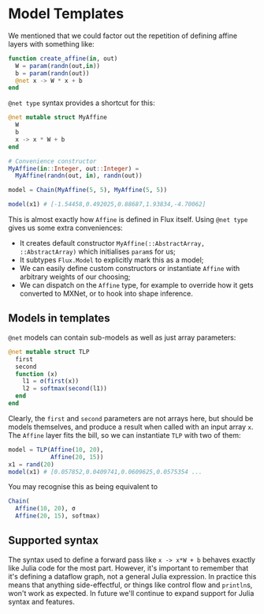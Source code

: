 # Model Templates

We mentioned that we could factor out the repetition of defining affine layers with something like:

```julia
function create_affine(in, out)
  W = param(randn(out,in))
  b = param(randn(out))
  @net x -> W * x + b
end
```

`@net type` syntax provides a shortcut for this:

```julia
@net mutable struct MyAffine
  W
  b
  x -> x * W + b
end

# Convenience constructor
MyAffine(in::Integer, out::Integer) =
  MyAffine(randn(out, in), randn(out))

model = Chain(MyAffine(5, 5), MyAffine(5, 5))

model(x1) # [-1.54458,0.492025,0.88687,1.93834,-4.70062]
```

This is almost exactly how `Affine` is defined in Flux itself. Using `@net type` gives us some extra conveniences:

* It creates default constructor `MyAffine(::AbstractArray, ::AbstractArray)` which initialises `param`s for us;
* It subtypes `Flux.Model` to explicitly mark this as a model;
* We can easily define custom constructors or instantiate `Affine` with arbitrary weights of our choosing;
* We can dispatch on the `Affine` type, for example to override how it gets converted to MXNet, or to hook into shape inference.

## Models in templates

`@net` models can contain sub-models as well as just array parameters:

```julia
@net mutable struct TLP
  first
  second
  function (x)
    l1 = σ(first(x))
    l2 = softmax(second(l1))
  end
end
```

Clearly, the `first` and `second` parameters are not arrays here, but should be models themselves, and produce a result when called with an input array `x`. The `Affine` layer fits the bill, so we can instantiate `TLP` with two of them:

```julia
model = TLP(Affine(10, 20),
            Affine(20, 15))
x1 = rand(20)
model(x1) # [0.057852,0.0409741,0.0609625,0.0575354 ...
```

You may recognise this as being equivalent to

```julia
Chain(
  Affine(10, 20), σ
  Affine(20, 15), softmax)
```

## Supported syntax

The syntax used to define a forward pass like `x -> x*W + b` behaves exactly like Julia code for the most part. However, it's important to remember that it's defining a dataflow graph, not a general Julia expression. In practice this means that anything side-effectful, or things like control flow and `println`s, won't work as expected. In future we'll continue to expand support for Julia syntax and features.

